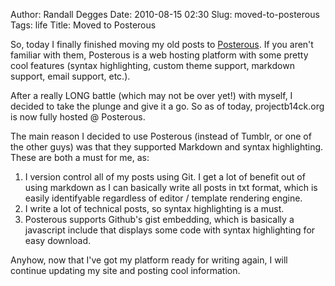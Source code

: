 Author: Randall Degges
Date: 2010-08-15 02:30
Slug: moved-to-posterous
Tags: life
Title: Moved to Posterous


So, today I finally finished moving my old posts to [Posterous][]. If you aren't
familiar with them, Posterous is a web hosting platform with some pretty cool
features (syntax highlighting, custom theme support, markdown support, email
support, etc.).

After a really LONG battle (which may not be over yet!) with myself, I decided
to take the plunge and give it a go. So as of today, projectb14ck.org is now
fully hosted @ Posterous.

The main reason I decided to use Posterous (instead of Tumblr, or one of the
other guys) was that they supported Markdown and syntax highlighting. These are
both a must for me, as:

1.  I version control all of my posts using Git. I get a lot of benefit out of
    using markdown as I can basically write all posts in txt format, which is
    easily identifyable regardless of editor / template rendering engine.
2.  I write a lot of technical posts, so syntax highlighting is a must.
3.  Posterous supports Github's gist embedding, which is basically a javascript
    include that displays some code with syntax highlighting for easy download.

Anyhow, now that I've got my platform ready for writing again, I will continue
updating my site and posting cool information.


  [Posterous]: http://posterous.com/
